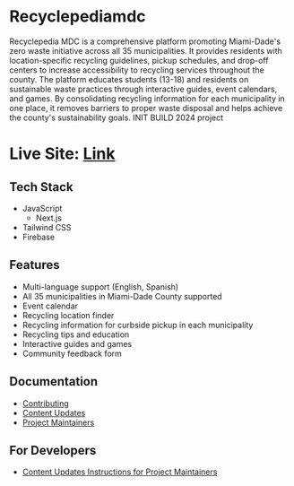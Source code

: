 # Recyclepediamdc

Recyclepedia MDC is a comprehensive platform promoting Miami-Dade's zero waste initiative across all 35 municipalities. It provides residents with location-specific recycling guidelines, pickup schedules, and drop-off centers to increase accessibility to recycling services throughout the county. The platform educates students (13-18) and residents on sustainable waste practices through interactive guides, event calendars, and games. By consolidating recycling information for each municipality in one place, it removes barriers to proper waste disposal and helps achieve the county's sustainability goals. INIT BUILD 2024 project

# Live Site: [Link](https://recyclepedia--diginfo.us-central1.hosted.app/en)

## Tech Stack

- JavaScript
  - Next.js
- Tailwind CSS
- Firebase

## Features

- Multi-language support (English, Spanish)
- All 35 municipalities in Miami-Dade County supported
- Event calendar
- Recycling location finder
- Recycling information for curbside pickup in each municipality
- Recycling tips and education
- Interactive guides and games
- Community feedback form

## Documentation

- [Contributing](docs/contributing.md)
- [Content Updates](docs/content_updates.md)
- [Project Maintainers](docs/maintainers.md)

## For Developers

- [Content Updates Instructions for Project Maintainers](docs/dev_content_updates.md)
